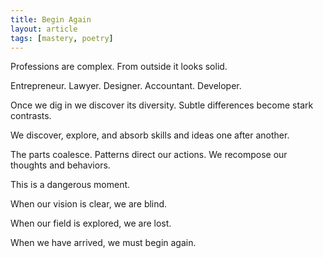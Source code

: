 ```yaml
---
title: Begin Again
layout: article
tags: [mastery, poetry]
---
```


Professions are complex. From outside it looks solid.

Entrepreneur. Lawyer. Designer. Accountant. Developer.

Once we dig in we discover its diversity. Subtle differences become stark
contrasts.

We discover, explore, and absorb skills and ideas one after another.

The parts coalesce. Patterns direct our actions. We recompose our thoughts and
behaviors.

This is a dangerous moment.

When our vision is clear, we are blind.

When our field is explored, we are lost.

When we have arrived, we must begin again.
